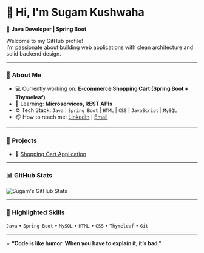 # 👋 Hi, I'm Sugam Kushwaha

🎯 **Java Developer | Spring Boot**

Welcome to my GitHub profile!  
I’m passionate about building web applications with clean architecture and solid backend design.

---

### 🧠 About Me
- 💻 Currently working on: **E-commerce Shopping Cart (Spring Boot + Thymeleaf)**
- 🌱 Learning: **Microservices, REST APIs**
- ⚙️ Tech Stack: `Java` | `Spring Boot` | `HTML` | `CSS` | `JavaScript` | `MySQL`
- 📫 How to reach me: [LinkedIn](https://www.linkedin.com/in/sugam-kushwaha-605944267/) | [Email](kushwahasugam66@gmail.com)

---

### 🚀 Projects
- 🛒 [Shopping Cart Application](https://github.com/SugamKushwaha/LE-LO-e-commerce-)

---

### 📊 GitHub Stats
![Sugam's GitHub Stats](https://github-readme-stats.vercel.app/api?username=sugamkushwaha&show_icons=true&theme=tokyonight)

---

### 🌟 Highlighted Skills
`Java` • `Spring Boot` • `MySQL` • `HTML` • `CSS` • `Thymeleaf` • `Git`

---

⭐ **“Code is like humor. When you have to explain it, it’s bad.”**
